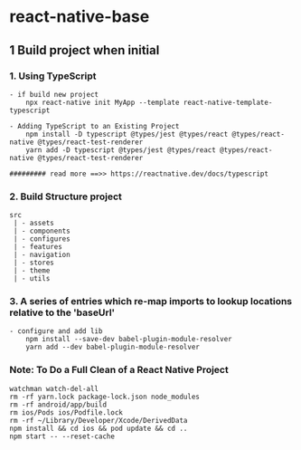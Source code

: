 # react-native-base

## 1 Build project when initial

### 1. Using TypeScript

    - if build new project
        npx react-native init MyApp --template react-native-template-typescript

    - Adding TypeScript to an Existing Project
        npm install -D typescript @types/jest @types/react @types/react-native @types/react-test-renderer
        yarn add -D typescript @types/jest @types/react @types/react-native @types/react-test-renderer

    ######### read more ==>> https://reactnative.dev/docs/typescript

### 2. Build Structure project

    src
     | - assets
     | - components
     | - configures
     | - features
     | - navigation
     | - stores
     | - theme
     | - utils

### 3. A series of entries which re-map imports to lookup locations relative to the 'baseUrl'

    - configure and add lib
        npm install --save-dev babel-plugin-module-resolver
        yarn add --dev babel-plugin-module-resolver

### Note: To Do a Full Clean of a React Native Project

    watchman watch-del-all
    rm -rf yarn.lock package-lock.json node_modules
    rm -rf android/app/build
    rm ios/Pods ios/Podfile.lock
    rm -rf ~/Library/Developer/Xcode/DerivedData
    npm install && cd ios && pod update && cd ..
    npm start -- --reset-cache
